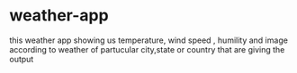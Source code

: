 # weather-app
this weather app showing us temperature, wind speed , humility and image according to weather of partucular city,state or country that are giving the output

